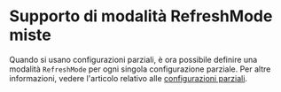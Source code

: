 # Supporto di modalità RefreshMode miste

Quando si usano configurazioni parziali, è ora possibile definire una modalità `RefreshMode` per ogni singola configurazione parziale. Per altre informazioni, vedere l'articolo relativo alle [configurazioni parziali](https://msdn.microsoft.com/powershell/dsc/partialconfigs).



<!--HONumber=Jul16_HO1-->


